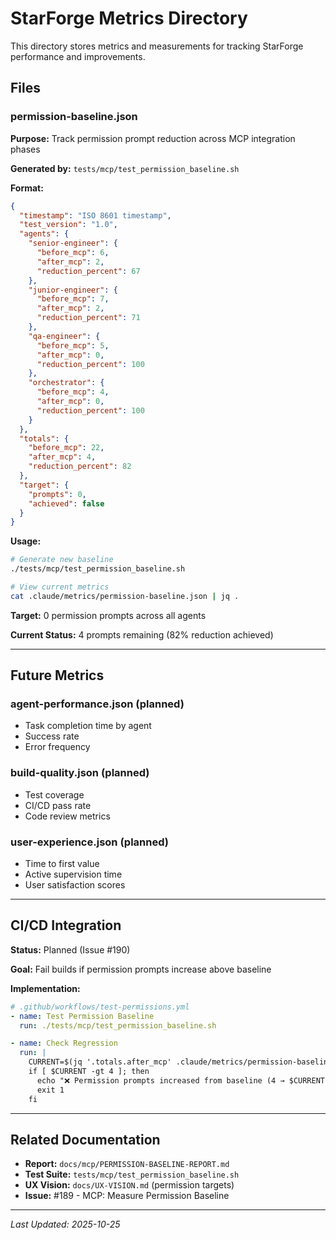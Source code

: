 # StarForge Metrics Directory

This directory stores metrics and measurements for tracking StarForge performance and improvements.

## Files

### permission-baseline.json

**Purpose:** Track permission prompt reduction across MCP integration phases

**Generated by:** `tests/mcp/test_permission_baseline.sh`

**Format:**
```json
{
  "timestamp": "ISO 8601 timestamp",
  "test_version": "1.0",
  "agents": {
    "senior-engineer": {
      "before_mcp": 6,
      "after_mcp": 2,
      "reduction_percent": 67
    },
    "junior-engineer": {
      "before_mcp": 7,
      "after_mcp": 2,
      "reduction_percent": 71
    },
    "qa-engineer": {
      "before_mcp": 5,
      "after_mcp": 0,
      "reduction_percent": 100
    },
    "orchestrator": {
      "before_mcp": 4,
      "after_mcp": 0,
      "reduction_percent": 100
    }
  },
  "totals": {
    "before_mcp": 22,
    "after_mcp": 4,
    "reduction_percent": 82
  },
  "target": {
    "prompts": 0,
    "achieved": false
  }
}
```

**Usage:**
```bash
# Generate new baseline
./tests/mcp/test_permission_baseline.sh

# View current metrics
cat .claude/metrics/permission-baseline.json | jq .
```

**Target:** 0 permission prompts across all agents

**Current Status:** 4 prompts remaining (82% reduction achieved)

---

## Future Metrics

### agent-performance.json (planned)
- Task completion time by agent
- Success rate
- Error frequency

### build-quality.json (planned)
- Test coverage
- CI/CD pass rate
- Code review metrics

### user-experience.json (planned)
- Time to first value
- Active supervision time
- User satisfaction scores

---

## CI/CD Integration

**Status:** Planned (Issue #190)

**Goal:** Fail builds if permission prompts increase above baseline

**Implementation:**
```yaml
# .github/workflows/test-permissions.yml
- name: Test Permission Baseline
  run: ./tests/mcp/test_permission_baseline.sh

- name: Check Regression
  run: |
    CURRENT=$(jq '.totals.after_mcp' .claude/metrics/permission-baseline.json)
    if [ $CURRENT -gt 4 ]; then
      echo "❌ Permission prompts increased from baseline (4 → $CURRENT)"
      exit 1
    fi
```

---

## Related Documentation
- **Report:** `docs/mcp/PERMISSION-BASELINE-REPORT.md`
- **Test Suite:** `tests/mcp/test_permission_baseline.sh`
- **UX Vision:** `docs/UX-VISION.md` (permission targets)
- **Issue:** #189 - MCP: Measure Permission Baseline

---

*Last Updated: 2025-10-25*
